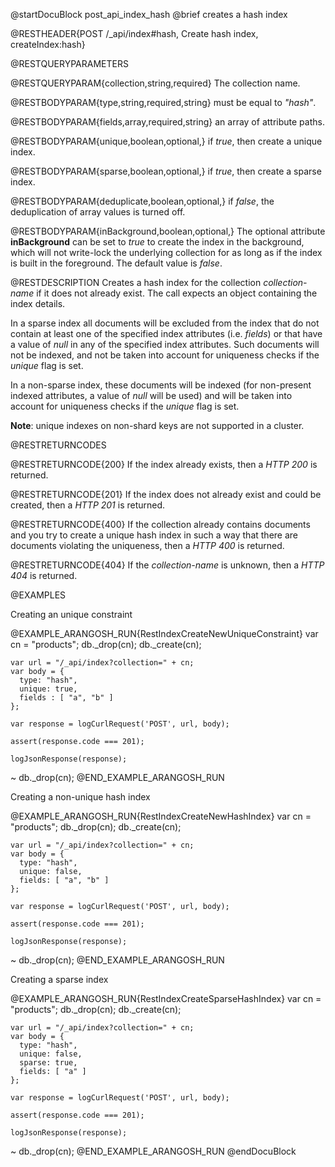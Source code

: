 
@startDocuBlock post_api_index_hash
@brief creates a hash index

@RESTHEADER{POST /_api/index#hash, Create hash index, createIndex:hash}

@RESTQUERYPARAMETERS

@RESTQUERYPARAM{collection,string,required}
The collection name.

@RESTBODYPARAM{type,string,required,string}
must be equal to *"hash"*.

@RESTBODYPARAM{fields,array,required,string}
an array of attribute paths.

@RESTBODYPARAM{unique,boolean,optional,}
if *true*, then create a unique index.

@RESTBODYPARAM{sparse,boolean,optional,}
if *true*, then create a sparse index.

@RESTBODYPARAM{deduplicate,boolean,optional,}
if *false*, the deduplication of array values is turned off.

@RESTBODYPARAM{inBackground,boolean,optional,}
The optional attribute **inBackground** can be set to *true* to create the index
in the background, which will not write-lock the underlying collection for
as long as if the index is built in the foreground. The default value is *false*.

@RESTDESCRIPTION
Creates a hash index for the collection *collection-name* if it
does not already exist. The call expects an object containing the index
details.

In a sparse index all documents will be excluded from the index that do not
contain at least one of the specified index attributes (i.e. *fields*) or that
have a value of *null* in any of the specified index attributes. Such documents
will not be indexed, and not be taken into account for uniqueness checks if
the *unique* flag is set.

In a non-sparse index, these documents will be indexed (for non-present
indexed attributes, a value of *null* will be used) and will be taken into
account for uniqueness checks if the *unique* flag is set.

**Note**: unique indexes on non-shard keys are not supported in a cluster.

@RESTRETURNCODES

@RESTRETURNCODE{200}
If the index already exists, then a *HTTP 200* is returned.

@RESTRETURNCODE{201}
If the index does not already exist and could be created, then a *HTTP 201*
is returned.

@RESTRETURNCODE{400}
If the collection already contains documents and you try to create a unique
hash index in such a way that there are documents violating the uniqueness,
then a *HTTP 400* is returned.

@RESTRETURNCODE{404}
If the *collection-name* is unknown, then a *HTTP 404* is returned.

@EXAMPLES

Creating an unique constraint

@EXAMPLE_ARANGOSH_RUN{RestIndexCreateNewUniqueConstraint}
    var cn = "products";
    db._drop(cn);
    db._create(cn);

    var url = "/_api/index?collection=" + cn;
    var body = {
      type: "hash",
      unique: true,
      fields : [ "a", "b" ]
    };

    var response = logCurlRequest('POST', url, body);

    assert(response.code === 201);

    logJsonResponse(response);
  ~ db._drop(cn);
@END_EXAMPLE_ARANGOSH_RUN

Creating a non-unique hash index

@EXAMPLE_ARANGOSH_RUN{RestIndexCreateNewHashIndex}
    var cn = "products";
    db._drop(cn);
    db._create(cn);

    var url = "/_api/index?collection=" + cn;
    var body = {
      type: "hash",
      unique: false,
      fields: [ "a", "b" ]
    };

    var response = logCurlRequest('POST', url, body);

    assert(response.code === 201);

    logJsonResponse(response);
  ~ db._drop(cn);
@END_EXAMPLE_ARANGOSH_RUN

Creating a sparse index

@EXAMPLE_ARANGOSH_RUN{RestIndexCreateSparseHashIndex}
    var cn = "products";
    db._drop(cn);
    db._create(cn);

    var url = "/_api/index?collection=" + cn;
    var body = {
      type: "hash",
      unique: false,
      sparse: true,
      fields: [ "a" ]
    };

    var response = logCurlRequest('POST', url, body);

    assert(response.code === 201);

    logJsonResponse(response);
  ~ db._drop(cn);
@END_EXAMPLE_ARANGOSH_RUN
@endDocuBlock
